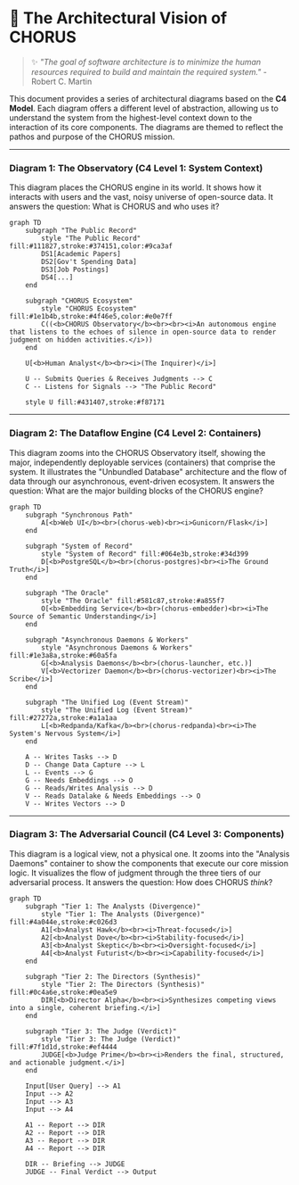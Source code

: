 # 🔱 The Architectural Vision of CHORUS

> ✨ _"The goal of software architecture is to minimize the human resources required to build and maintain the required system."_ - Robert C. Martin

This document provides a series of architectural diagrams based on the **C4 Model**. Each diagram offers a different level of abstraction, allowing us to understand the system from the highest-level context down to the interaction of its core components. The diagrams are themed to reflect the pathos and purpose of the CHORUS mission.

---

### **Diagram 1: The Observatory (C4 Level 1: System Context)**

This diagram places the CHORUS engine in its world. It shows how it interacts with users and the vast, noisy universe of open-source data. It answers the question: What is CHORUS and who uses it?

```mermaid
graph TD
    subgraph "The Public Record"
        style "The Public Record" fill:#111827,stroke:#374151,color:#9ca3af
        DS1[Academic Papers]
        DS2[Gov't Spending Data]
        DS3[Job Postings]
        DS4[...]
    end

    subgraph "CHORUS Ecosystem"
        style "CHORUS Ecosystem" fill:#1e1b4b,stroke:#4f46e5,color:#e0e7ff
        C((<b>CHORUS Observatory</b><br><br><i>An autonomous engine that listens to the echoes of silence in open-source data to render judgment on hidden activities.</i>))
    end

    U[<b>Human Analyst</b><br><i>(The Inquirer)</i>]

    U -- Submits Queries & Receives Judgments --> C
    C -- Listens for Signals --> "The Public Record"

    style U fill:#431407,stroke:#f87171
```

---

### **Diagram 2: The Dataflow Engine (C4 Level 2: Containers)**

This diagram zooms into the CHORUS Observatory itself, showing the major, independently deployable services (containers) that comprise the system. It illustrates the "Unbundled Database" architecture and the flow of data through our asynchronous, event-driven ecosystem. It answers the question: What are the major building blocks of the CHORUS engine?

```mermaid
graph TD
    subgraph "Synchronous Path"
        A[<b>Web UI</b><br>(chorus-web)<br><i>Gunicorn/Flask</i>]
    end

    subgraph "System of Record"
        style "System of Record" fill:#064e3b,stroke:#34d399
        D[<b>PostgreSQL</b><br>(chorus-postgres)<br><i>The Ground Truth</i>]
    end

    subgraph "The Oracle"
        style "The Oracle" fill:#581c87,stroke:#a855f7
        O[<b>Embedding Service</b><br>(chorus-embedder)<br><i>The Source of Semantic Understanding</i>]
    end

    subgraph "Asynchronous Daemons & Workers"
        style "Asynchronous Daemons & Workers" fill:#1e3a8a,stroke:#60a5fa
        G[<b>Analysis Daemons</b><br>(chorus-launcher, etc.)]
        V[<b>Vectorizer Daemon</b><br>(chorus-vectorizer)<br><i>The Scribe</i>]
    end

    subgraph "The Unified Log (Event Stream)"
        style "The Unified Log (Event Stream)" fill:#27272a,stroke:#a1a1aa
        L[<b>Redpanda/Kafka</b><br>(chorus-redpanda)<br><i>The System's Nervous System</i>]
    end

    A -- Writes Tasks --> D
    D -- Change Data Capture --> L
    L -- Events --> G
    G -- Needs Embeddings --> O
    G -- Reads/Writes Analysis --> D
    V -- Reads Datalake & Needs Embeddings --> O
    V -- Writes Vectors --> D
```

---

### **Diagram 3: The Adversarial Council (C4 Level 3: Components)**

This diagram is a logical view, not a physical one. It zooms into the "Analysis Daemons" container to show the components that execute our core mission logic. It visualizes the flow of judgment through the three tiers of our adversarial process. It answers the question: How does CHORUS _think_?

```mermaid
graph TD
    subgraph "Tier 1: The Analysts (Divergence)"
        style "Tier 1: The Analysts (Divergence)" fill:#4a044e,stroke:#c026d3
        A1[<b>Analyst Hawk</b><br><i>Threat-focused</i>]
        A2[<b>Analyst Dove</b><br><i>Stability-focused</i>]
        A3[<b>Analyst Skeptic</b><br><i>Oversight-focused</i>]
        A4[<b>Analyst Futurist</b><br><i>Capability-focused</i>]
    end

    subgraph "Tier 2: The Directors (Synthesis)"
        style "Tier 2: The Directors (Synthesis)" fill:#0c4a6e,stroke:#0ea5e9
        DIR[<b>Director Alpha</b><br><i>Synthesizes competing views into a single, coherent briefing.</i>]
    end

    subgraph "Tier 3: The Judge (Verdict)"
        style "Tier 3: The Judge (Verdict)" fill:#7f1d1d,stroke:#ef4444
        JUDGE[<b>Judge Prime</b><br><i>Renders the final, structured, and actionable judgment.</i>]
    end

    Input[User Query] --> A1
    Input --> A2
    Input --> A3
    Input --> A4

    A1 -- Report --> DIR
    A2 -- Report --> DIR
    A3 -- Report --> DIR
    A4 -- Report --> DIR

    DIR -- Briefing --> JUDGE
    JUDGE -- Final Verdict --> Output
```
